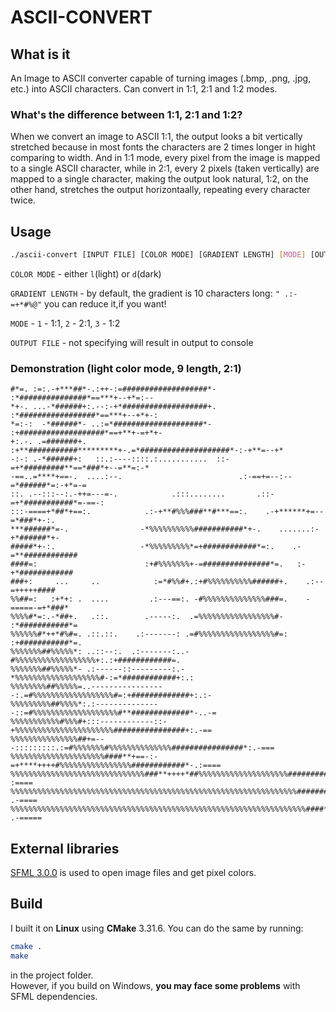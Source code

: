 # ASCII-CONVERT
## What is it
An Image to ASCII converter capable of turning images (.bmp, .png, .jpg, etc.) into ASCII characters. Can convert in 1:1, 2:1 and 1:2 modes.

### What's the difference between 1:1, 2:1 and 1:2?
When we convert an image to ASCII 1:1, the output looks a bit vertically stretched because in most fonts the characters are 2 times longer in hight comparing to width. And in 1:1 mode, every pixel from the image is mapped to a single ASCII character, while in 2:1, every 2 pixels (taken vertically) are mapped to a single character, making the output look natural, 1:2, on the other hand, stretches the output horizontaally, repeating every character twice.

## Usage
```bash
./ascii-convert [INPUT FILE] [COLOR MODE] [GRADIENT LENGTH] [MODE] [OUTPUT FILE]
```
`COLOR MODE` - either `l`(light) or `d`(dark)

`GRADIENT LENGTH` - by default, the gradient is 10 characters long: `" .:-=+*#%@"` you can reduce it,if you want!

`MODE` - `1` - 1:1, `2` - 2:1, `3` - 1:2

`OUTPUT FILE` - not specifying will result in output to console

### Demonstration (light color mode, 9 length, 2:1)
```
#*=. :=:.-+***##*-.:++-:=###################*-  :*###############*==***+--+*=:--
*+-. ...-*######+:.--:-+*###################+. :*#################*==***+--+*+-:
*=:-:  -*######*- ..:=*####################*- :+###################*==+**+-=+*+-
+:.-. .=#######+.  :+**###########*********+-.=*####################*-:-+**=--+*
-:-: .-*######+:   ::.:----::::.:...........  ::-=+*#########**==*###*+--=**=:-*
-==..=****+==-.  ....:--.                          .:-==+=--:--=*######*=:-+*=-=
::. .--:::--:.-++=---=-.            .:::........       .::-=+*###########*=-==-:
:::-====+*##*+==:.            .:-+**#%%%###**#***==:.    .-+******+=--=*###*+-:.
***######*=-.                -*%%%%%%%%%%###########*+-.    .......:-+*######*+-
#####*+-:.                   -*%%%%%%%%%*=+############*=:.    .-=**############
####=:                        :+#%%%%%%%+-=###############*=.   :-+*############
###+:     ...     ..            :=*#%%#+.:+#%%%%%%%%%%######+.    .:--=+++++####
%%##=:   :+*+: .  ....         .:---==:. -#%%%%%%%%%%%%%%###=.    -=====-=+*###*      
%%%%#*=:.-*##+.   .::.        .-----:.  .=%%%%%%%%%%%%%%%%%#-    :*###########*=
%%%%%%#*++*#%#=. .::.::.    .:-------: .=#%%%%%%%%%%%%%%%%%#=:  :+###########*=.
%%%%%%%##%%%%%*: ..::--:.  .:-------:..-#%%%%%%%%%%%%%%%%%%+:.:+############=. 
%%%%%%%##%%%%%*- .:------::---------:.-*%%%%%%%%%%%%%%%%%%%#-:=*############+:.:
%%%%%%%%##%%%%%=..-----------------:.=#%%%%%%%%%%%%%%%%%%#=:+#############+:.:-
%%%%%%%%%##%%%%*:.:---------------::=#%%%%%%%%%%%%%%%%%%%#**#############*-..-=
%%%%%%%%%%%#%%%#+:::------------::-+%%%%%%%%%%%%%%%%%%%%%%################+:.-==
%%%%%%%%%%%%%%%##+=---:::::::::.:=#%%%%%%%#%%%%%%%%%%%%%%################*:.-===
%%%%%%%%%%%%%%%%%%%%%####**+==-:-=+****++++#%%%%%%%%%%%%%%%%############*-.:====
%%%%%%%%%%%%%%%%%%%%%%%%%%%%%%###**++++*##%%%%%%%%%%%%%%%%%%%%##########=. :====
%%%%%%%%%%%%%%%%%%%%%%%%%%%%%%%%%%%%%%%%%%%%%%%%%%%%%%%%%%%%%%%%#######+: .-====
%%%%%%%%%%%%%%%%%%%%%%%%%%%%%%%%%%%%%%%%%%%%%%%%%%%%%%%%%%%%%%%%%%####*- .-=====
```

## External libraries
[SFML 3.0.0](https://www.sfml-dev.org/) is used to open image files and get pixel colors.

## Build
I built it on **Linux** using **CMake** 3.31.6.
You can do the same by running:
```bash
cmake .
make
```
in the project folder.<br>
However, if you build on Windows, **you may face some problems** with SFML dependencies.
